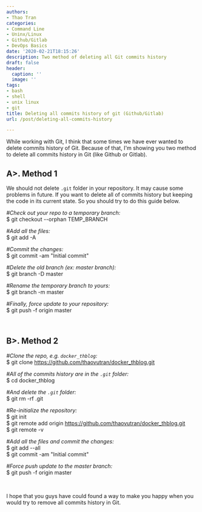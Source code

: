 ```yaml
---
authors:
- Thao Tran
categories:
- Command Line
- Uninx/Linux
- Github/Gitlab
- DevOps Basics
date: '2020-02-21T18:15:26'
description: Two method of deleting all Git commits history
draft: false
header:
  caption: ''
  image: ''
tags:
- bash
- shell
- unix linux
- git
title: Deleting all commits history of git (Github/Gitlab)
url: /post/deleting-all-commits-history

---
```


While working with Git, I think that some times we have ever wanted to delete commits history of Git. Because of that, I'm showing you two method to delete all commits history in Git (like Github or Gitlab).

## A>. Method 1 
We should not delete `.git` folder in your repository. It may cause some problems in future. If you want to delete all of commits history but keeping the code in its current state. So you should try to do this guide below.


<i>#Check out your repo to a temporary branch:</i><br>
$ git checkout --orphan TEMP_BRANCH

<i>#Add all the files:</i><br>
$ git add -A

<i>#Commit the changes:</i><br>
$ git commit -am "Initial commit"

<i>#Delete the old branch (ex: master branch):</i><br>
$ git branch -D master

<i>#Rename the temporary branch to yours:</i><br>
$ git branch -m master

<i>#Finally, force update to your repository:</i><br>
$ git push -f origin master

<p>&nbsp;</p>

## B>. Method 2

<i>#Clone the repo, e.g. `docker_thblog`:</i><br>
$ git clone https://github.com/thaovutran/docker_thblog.git

<i>#All of the commits history are in the `.git` folder:</i><br>
$ cd docker_thblog

<i>#And delete the `.git` folder:</i><br>
$ git rm -rf .git

<i>#Re-initialize the repository:</i>
<br>$ git init
<br>$ git remote add origin https://github.com/thaovutran/docker_thblog.git
<br>$ git remote -v

<i>#Add all the files and commit the changes:</i>
<br>$ git add --all
<br>$ git commit -am "Initial commit"

<i>#Force push update to the master branch:</i>
<br>$ git push -f origin master

<p>&nbsp;</p>

I hope that you guys have could found a way to make you happy when you would try to remove all commits history in Git.